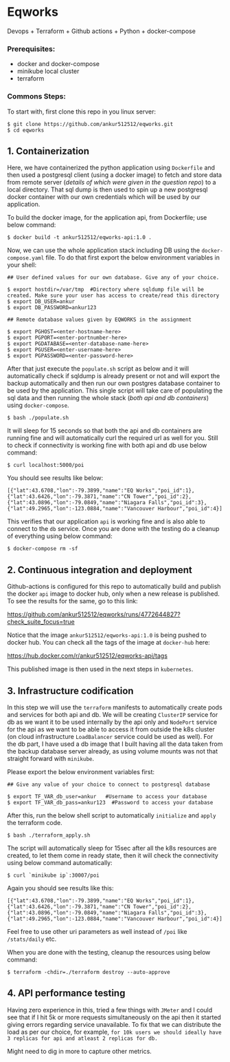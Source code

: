 # Eqworks
Devops + Terraform + Github actions + Python + docker-compose

### Prerequisites:

* docker and docker-compose
* minikube local cluster
* terraform

### Commons Steps:

To start with, first clone this repo in you linux server:

``` 
$ git clone https://github.com/ankur512512/eqworks.git
$ cd eqworks
```

## 1. Containerization

Here, we have containerized the python application using `Dockerfile` and then used a postgresql client (using a docker image) to fetch and store data from remote server (*details of which were given in the question repo*) to a local directory. That sql dump is then used to spin up a new postgresql docker container with our own credentials which will be used by our application.

To build the docker image, for the application api, from Dockerfile; use below command:

```
$ docker build -t ankur512512/eqworks-api:1.0 .
```

Now, we can use the whole application stack including DB using the `docker-compose.yaml` file. To do that first export the below environment variables in your shell:

```
## User defined values for our own database. Give any of your choice.

$ export hostdir=/var/tmp  #Directory where sqldump file will be created. Make sure your user has access to create/read this directory
$ export DB_USER=ankur
$ export DB_PASSWORD=ankur123

## Remote database values given by EQWORKS in the assignment

$ export PGHOST=<enter-hostname-here>
$ export PGPORT=<enter-portnumber-here>
$ export PGDATABASE=<enter-database-name-here>
$ export PGUSER=<enter-username-here>
$ export PGPASSWORD=<enter-password-here>
```

After that just execute the `populate.sh` script as below and it will automatically check if sqldump is already present or not and will export the backup automatically and then run our own postgres database container to be used by the application. This single script will take care of populating the sql data and then running the whole stack (*both api and db containers*) using `docker-compose`.

```
$ bash ./populate.sh
```

It will sleep for 15 seconds so that both the api and db containers are running fine and will automatically curl the required url as well for you. Still to check if connectivity is working fine with both api and db use below command:

```
$ curl localhost:5000/poi
```

You should see results like below:

```
[{"lat":43.6708,"lon":-79.3899,"name":"EQ Works","poi_id":1},{"lat":43.6426,"lon":-79.3871,"name":"CN Tower","poi_id":2},{"lat":43.0896,"lon":-79.0849,"name":"Niagara Falls","poi_id":3},{"lat":49.2965,"lon":-123.0884,"name":"Vancouver Harbour","poi_id":4}]
```

This verifies that our application `api` is working fine and is also able to connect to the `db` service. Once you are done with the testing do a cleanup of everything using below command:

```
$ docker-compose rm -sf
```

## 2. Continuous integration and deployment

Github-actions is configured for this repo to automatically build and publish the docker `api` image to docker hub, only when a new release is published. To see the results for the same, go to this link:

https://github.com/ankur512512/eqworks/runs/4772644827?check_suite_focus=true

Notice that the image `ankur512512/eqworks-api:1.0` is being pushed to docker hub. You can check all the tags of the image at `docker-hub` here:

https://hub.docker.com/r/ankur512512/eqworks-api/tags

This published image is then used in the next steps in `kubernetes`.

## 3. Infrastructure codification

In this step we will use the `terraform` manifests to automatically create pods and services for both api and db. We will be creating `ClusterIP` service for db as we want it to be used internally by the api only and `NodePort` service for the api as we want to be able to access it from outside the k8s cluster (on cloud infrastructure `LoadBalancer` service could be used as well). For the db part, I have used a db image that I built having all the data taken from the backup database server already, as using volume mounts was not that straight forward with `minikube`.

Please export the below environment variables first:

```
## Give any value of your choice to connect to postgresql database

$ export TF_VAR_db_user=ankur   #Username to access your database
$ export TF_VAR_db_pass=ankur123  #Password to access your database
```

After this, run the below shell script to automatically `initialize` and `apply` the terraform code.

```
$ bash ./terraform_apply.sh
```

The script will automatically sleep for 15sec after all the k8s resources are created, to let them come in ready state, then it will check the connectivity using below command automatically:

```
$ curl `minikube ip`:30007/poi
```

Again you should see results like this:

```
[{"lat":43.6708,"lon":-79.3899,"name":"EQ Works","poi_id":1},{"lat":43.6426,"lon":-79.3871,"name":"CN Tower","poi_id":2},{"lat":43.0896,"lon":-79.0849,"name":"Niagara Falls","poi_id":3},{"lat":49.2965,"lon":-123.0884,"name":"Vancouver Harbour","poi_id":4}]
```

Feel free to use other uri parameters as well instead of `/poi` like `/stats/daily` etc.

When you are done with the testing, cleanup the resources using below command:

```
$ terraform -chdir=./terraform destroy --auto-approve
```

## 4. API performance testing

Having zero experience in this, tried a few things with `JMeter` and I could see that if I hit 5k or more requests simultaneously on the api then it started giving errors regarding service unavailable. To fix that we can distribute the load as per our choice, for example, `for 10k users we should ideally have 3 replicas for api and atleast 2 replicas for db.`

Might need to dig in more to capture other metrics.

